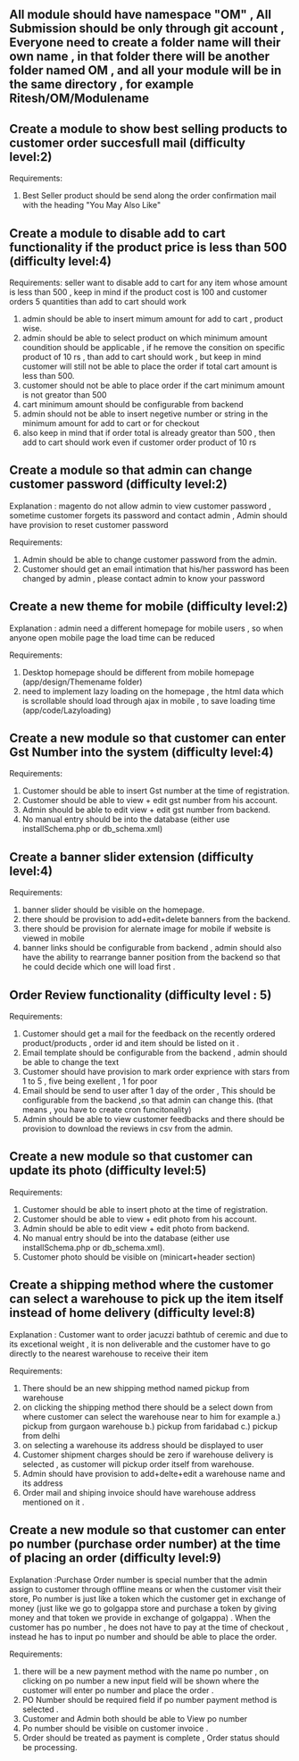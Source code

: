 All module should have namespace "OM" , All Submission should be only through git account , Everyone need to create a folder name will their own name , in that folder there will be another folder named OM , and all your module will be in the same directory , for example Ritesh/OM/Modulename
---------------------------------------





Create a module to show best selling products to customer order succesfull mail (difficulty level:2)
------------------------------------------------------------------------------
Requirements:

1. Best Seller product should be send along the order  confirmation mail with the heading "You May Also Like"

Create a module to disable add to cart functionality if the product price is less than 500 (difficulty level:4)
------------------------------------------------------------------------------
Requirements: seller want to disable add to cart for any item whose amount is less than 500 , keep in mind if the product cost is 100 and customer orders 5 quantities than add to cart should work 

1. admin should be able to insert mimum amount for add to cart , product wise.
2. admin should be able to select product on which minimum amount coundition should be applicable , if he remove the consition on specific product of 10 rs , than add to cart should work , but keep in mind customer will still not be able to place the order if total cart amount is less than 500.
3. customer should not be able to  place order if the cart minimum amount is not greator than 500
4. cart minimum amount should be configurable from backend
5. admin should not be able to insert negetive number or string in the minimum amount for add to cart or for checkout 
6. also keep in mind that if order total is already greator than 500 , then add to cart should work even if customer order product of 10 rs

Create a module so that admin can change customer password (difficulty level:2)
-------------------------------------------------------------------------------

Explanation : magento do not allow admin to view customer password , sometime customer forgets its password and contact admin , Admin should have provision to reset customer password

Requirements:

1. Admin should be able to change customer password from the admin.
2. Customer should get an email intimation that his/her password has been changed by admin , please contact admin to know your password 

Create a new theme for mobile (difficulty level:2)
-------------------------------------------------------------------------------

Explanation : admin need a different homepage for mobile users , so when anyone open mobile page the load time can be reduced 

Requirements:

1. Desktop homepage should be different from mobile homepage (app/design/Themename folder)
2. need to implement lazy loading on the homepage , the html data which is scrollable should load through ajax in mobile , to save loading time (app/code/Lazyloading)


Create a new module so that customer can enter Gst Number into the system (difficulty level:4)
--------------------------------------------------------------------------
Requirements:

1. Customer should be able to insert Gst number at the time of registration.
2. Customer should be able to view + edit gst number from his account. 
3. Admin should be able to edit view + edit gst number from backend. 
4. No manual entry should be into the database (either use installSchema.php or db_schema.xml)

Create a  banner slider extension (difficulty level:4)
--------------------------------------------------------------------------
Requirements:

1. banner slider should be visible on the homepage. 
2. there should be provision to add+edit+delete banners from the backend.
3. there should be provision for alernate image for mobile if website is viewed in mobile 
4. banner links should be configurable from backend , admin should also have the ability to rearrange banner position from the backend so that he could decide which one will load first .

Order Review functionality  (difficulty level : 5)
------------------------------------------------------------------------------

Requirements:

1. Customer should get a mail for  the feedback on the recently  ordered product/products , order id and item should  be listed  on it  .
2. Email  template  should be configurable from the backend , admin should be able to change the text  
3. Customer  should  have provision to mark order exprience with stars from 1 to  5 , five being exellent  , 1 for poor
4. Email should be  send to user after 1  day  of  the order , This  should be configurable from the  backend ,so  that admin can change this. (that means , you  have to create cron funcitonality)
5. Admin should  be able  to  view  customer feedbacks  and  there should be provision to  download the reviews  in csv  from the admin.


Create a new module so that customer can update its photo (difficulty level:5)
--------------------------------------------------------------------------
Requirements:

1. Customer should be able to insert photo at the time of registration.
2. Customer should be able to view + edit photo from his account. 
3. Admin should be able to edit view + edit photo from backend. 
4. No manual entry should be into the database (either use installSchema.php or db_schema.xml).
5. Customer photo should be visible on (minicart+header section)


Create a shipping method where the customer can select a warehouse to  pick up the item itself instead of  home delivery (difficulty level:8)
------------------------------------------------------------------------------------------------
Explanation : Customer want to order jacuzzi bathtub of  ceremic and  due to  its excetional weight , it is  non deliverable  and the customer have to go directly to  the nearest  warehouse to receive their  item  

Requirements:
1. There should be an new shipping method named pickup from warehouse 
2. on clicking the shipping method there should be a select down from where customer can select the warehouse near to him for example 
a.) pickup from gurgaon warehouse 
b.) pickup from faridabad
c.) pickup from delhi 
3. on selecting a warehouse its address should be displayed to user 
4. Customer shipment charges should be zero if warehouse delivery is selected , as customer will pickup order itself from warehouse.
5. Admin should have provision to add+delte+edit a warehouse name and its address
6. Order mail and shiping invoice should have warehouse address mentioned on it .

Create a new module so that customer can enter po number (purchase order number) at the time of placing an order (difficulty level:9)
----------------------------------------------------------------------------------------------------------------

Explanation :Purchase Order number is special number that the admin assign to customer through offline means or when the customer visit their store, Po number is just like a token which the customer get in exchange of money (just like we go to golgappa store and purchase a token by giving money and that token we provide in exchange of golgappa) . When the customer has po number , he does not have to pay at the time of checkout , instead he has to input po number and should be able to place the order.    

Requirements:
1. there will be a new payment method with the name po number , on clicking on po number a new input field will be shown where the customer will enter po number and place the order .
2. PO Number should be required field if po number payment method is selected . 
3. Customer and Admin both should be able to View po number 
4. Po number should be visible on customer invoice .
5. Order should be treated as payment is complete , Order status should be processing.
